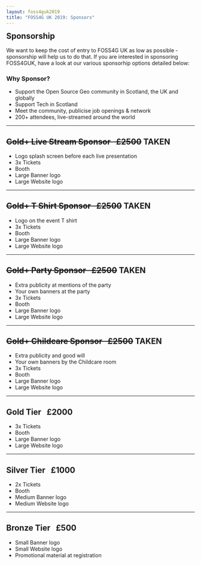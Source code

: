 ```yaml
---
layout: foss4guk2019
title: "FOSS4G UK 2019: Sponsors"
---
```

<h2 style="margin-top:0;">Sponsorship</h2>

We want to keep the cost of entry to FOSS4G UK as low as possible - sponsorship will help us to do that. If you are interested in sponsoring FOSS4GUK, have a look at our various sponsorhip options detailed below:

### Why Sponsor?

* Support the Open Source Geo community in Scotland, the UK and globally
* Support Tech in Scotland
* Meet the community, publicise job openings & network
* 200+ attendees, live-streamed around the world

---

## ~~<span class="gold">Gold+ Live Stream Sponsor </span> &nbsp; £2500~~ **TAKEN**
* Logo splash screen before each live presentation
* 3x Tickets
* Booth
* Large Banner logo
* Large Website logo

---

## ~~<span class="gold">Gold+ T Shirt Sponsor </span> &nbsp; £2500~~ **TAKEN**
* Logo on the event T shirt
* 3x Tickets
* Booth
* Large Banner logo
* Large Website logo

---

## ~~<span class="gold">Gold+ Party Sponsor </span> &nbsp; £2500~~ **TAKEN**
* Extra publicity at mentions of the party
* Your own banners at the party
* 3x Tickets
* Booth
* Large Banner logo
* Large Website logo

---

## ~~<span class="gold">Gold+ Childcare Sponsor </span> &nbsp; £2500~~ **TAKEN**
* Extra publicity and good will
* Your own banners by the Childcare room
* 3x Tickets
* Booth
* Large Banner logo
* Large Website logo

---

## <span class="gold">Gold Tier</span> &nbsp; £2000
* 3x Tickets
* Booth
* Large Banner logo
* Large Website logo

---

## <span class="silver">Silver Tier </span> &nbsp; £1000
* 2x Tickets
* Booth
* Medium Banner logo
* Medium Website logo

---

## <span class="bronze">Bronze Tier </span> &nbsp; £500
* Small Banner logo
* Small Website logo
* Promotional material at registration
